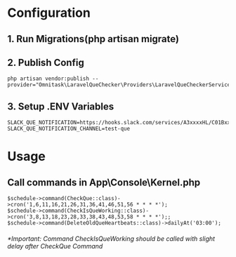 # Configuration
## 1. Run Migrations(php artisan migrate)
## 2. Publish Config
```
php artisan vendor:publish --provider="Omnitask\LaravelQueChecker\Providers\LaravelQueCheckerServiceProvider"
```
## 3. Setup .ENV Variables

```
SLACK_QUE_NOTIFICATION=https://hooks.slack.com/services/A3xxxxHL/C01BxxxxGNS/EfLwgqxxxxxxsRV2JTQ
SLACK_QUE_NOTIFICATION_CHANNEL=test-que
```

# Usage
## Call commands in App\Console\Kernel.php
``` 
$schedule->command(CheckQue::class)->cron('1,6,11,16,21,26,31,36,41,46,51,56 * * * *');
$schedule->command(CheckIsQueWorking::class)->cron('3,8,13,18,23,28,33,38,43,48,53,58 * * * *');;
$schedule->command(DeleteOldQueHeartbeats::class)->dailyAt('03:00');
```

###### *Important: Command CheckIsQueWorking should be called with slight delay after CheckQue Command

